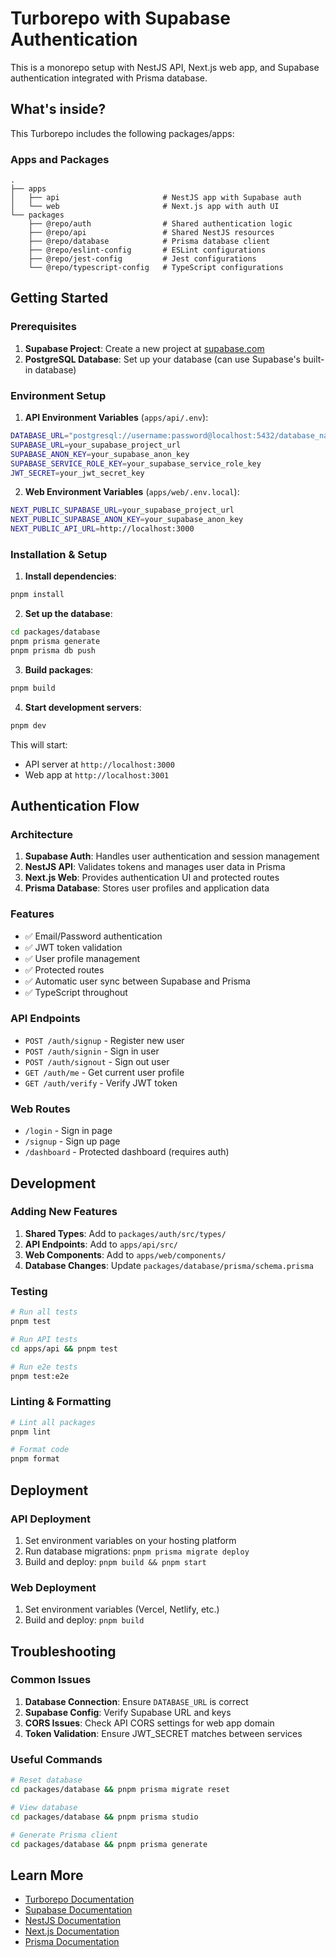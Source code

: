 # Turborepo with Supabase Authentication

This is a monorepo setup with NestJS API, Next.js web app, and Supabase authentication integrated with Prisma database.

## What's inside?

This Turborepo includes the following packages/apps:

### Apps and Packages

    .
    ├── apps
    │   ├── api                       # NestJS app with Supabase auth
    │   └── web                       # Next.js app with auth UI
    └── packages
        ├── @repo/auth                # Shared authentication logic
        ├── @repo/api                 # Shared NestJS resources
        ├── @repo/database            # Prisma database client
        ├── @repo/eslint-config       # ESLint configurations
        ├── @repo/jest-config         # Jest configurations
        └── @repo/typescript-config   # TypeScript configurations

## Getting Started

### Prerequisites

1. **Supabase Project**: Create a new project at [supabase.com](https://supabase.com)
2. **PostgreSQL Database**: Set up your database (can use Supabase's built-in database)

### Environment Setup

1. **API Environment Variables** (`apps/api/.env`):
```bash
DATABASE_URL="postgresql://username:password@localhost:5432/database_name"
SUPABASE_URL=your_supabase_project_url
SUPABASE_ANON_KEY=your_supabase_anon_key
SUPABASE_SERVICE_ROLE_KEY=your_supabase_service_role_key
JWT_SECRET=your_jwt_secret_key
```

2. **Web Environment Variables** (`apps/web/.env.local`):
```bash
NEXT_PUBLIC_SUPABASE_URL=your_supabase_project_url
NEXT_PUBLIC_SUPABASE_ANON_KEY=your_supabase_anon_key
NEXT_PUBLIC_API_URL=http://localhost:3000
```

### Installation & Setup

1. **Install dependencies**:
```bash
pnpm install
```

2. **Set up the database**:
```bash
cd packages/database
pnpm prisma generate
pnpm prisma db push
```

3. **Build packages**:
```bash
pnpm build
```

4. **Start development servers**:
```bash
pnpm dev
```

This will start:
- API server at `http://localhost:3000`
- Web app at `http://localhost:3001`

## Authentication Flow

### Architecture

1. **Supabase Auth**: Handles user authentication and session management
2. **NestJS API**: Validates tokens and manages user data in Prisma
3. **Next.js Web**: Provides authentication UI and protected routes
4. **Prisma Database**: Stores user profiles and application data

### Features

- ✅ Email/Password authentication
- ✅ JWT token validation
- ✅ User profile management
- ✅ Protected routes
- ✅ Automatic user sync between Supabase and Prisma
- ✅ TypeScript throughout

### API Endpoints

- `POST /auth/signup` - Register new user
- `POST /auth/signin` - Sign in user
- `POST /auth/signout` - Sign out user
- `GET /auth/me` - Get current user profile
- `GET /auth/verify` - Verify JWT token

### Web Routes

- `/login` - Sign in page
- `/signup` - Sign up page
- `/dashboard` - Protected dashboard (requires auth)

## Development

### Adding New Features

1. **Shared Types**: Add to `packages/auth/src/types/`
2. **API Endpoints**: Add to `apps/api/src/`
3. **Web Components**: Add to `apps/web/components/`
4. **Database Changes**: Update `packages/database/prisma/schema.prisma`

### Testing

```bash
# Run all tests
pnpm test

# Run API tests
cd apps/api && pnpm test

# Run e2e tests
pnpm test:e2e
```

### Linting & Formatting

```bash
# Lint all packages
pnpm lint

# Format code
pnpm format
```

## Deployment

### API Deployment

1. Set environment variables on your hosting platform
2. Run database migrations: `pnpm prisma migrate deploy`
3. Build and deploy: `pnpm build && pnpm start`

### Web Deployment

1. Set environment variables (Vercel, Netlify, etc.)
2. Build and deploy: `pnpm build`

## Troubleshooting

### Common Issues

1. **Database Connection**: Ensure `DATABASE_URL` is correct
2. **Supabase Config**: Verify Supabase URL and keys
3. **CORS Issues**: Check API CORS settings for web app domain
4. **Token Validation**: Ensure JWT_SECRET matches between services

### Useful Commands

```bash
# Reset database
cd packages/database && pnpm prisma migrate reset

# View database
cd packages/database && pnpm prisma studio

# Generate Prisma client
cd packages/database && pnpm prisma generate
```

## Learn More

- [Turborepo Documentation](https://turborepo.com/docs)
- [Supabase Documentation](https://supabase.com/docs)
- [NestJS Documentation](https://docs.nestjs.com)
- [Next.js Documentation](https://nextjs.org/docs)
- [Prisma Documentation](https://www.prisma.io/docs)